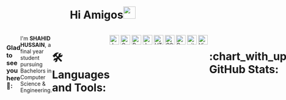 
<h1 align="center">Hi Amigos<img width="32px" src="https://camo.githubusercontent.com/e8e7b06ecf583bc040eb60e44eb5b8e0ecc5421320a92929ce21522dbc34c891/68747470733a2f2f6d656469612e67697068792e636f6d2f6d656469612f6876524a434c467a6361737252346961377a2f67697068792e676966"/>
</h1>
<br>

<div style="display:flex;flex-direction:row;align-content:left;justify-content:left;" align="left"><h3><b>Glad to see you here</b>💙:</h3>
  <a>I'm <b>SHAHID HUSSAIN</b>, a final year student pursuing Bachelors in Computer Science & Engineering.</a><br>
  <h1>🛠 Languages and Tools:</h1><br>
  <img src="https://img.shields.io/badge/Java-282C34?logo=java&logoColor=orange" alt="Java logo" title="Java" height="25" />
  &nbsp;
  <img src="https://img.shields.io/badge/C-282C34?logo=c&logoColor=blue" alt="C logo" title="C" height="25" />
  &nbsp;
  <img src="https://img.shields.io/badge/Python-282C34?logo=python&logoColor=blue" alt="Python logo" title="Python" height="25" />
  &nbsp;
  <img src="https://img.shields.io/badge/JavaScript-282C34?logo=javascript&logoColor=F7DF1E" alt="JavaScript logo" title="JavaScript" height="25" />
  &nbsp;
  <img src="https://img.shields.io/badge/HTML5-282C34?logo=html5&logoColor=E34F26" alt="HTML5 logo" title="HTML5" height="25" />
  &nbsp;
  <img src="https://img.shields.io/badge/CSS3-282C34?logo=css3&logoColor=1572B6" alt="CSS3 logo" title="CSS3" height="25" />
  &nbsp;
  <img src="https://img.shields.io/badge/Bootstrap%20-282C34?logo=bootstrap&logoColor=007ACC" alt="Bootstrap" title="Bootstrap" height="25" />
  &nbsp;
  <img src="https://img.shields.io/badge/git-282C34?logo=git&logoColor=F05032" alt="git logo" title="git" height="25" />
  &nbsp;
  <img src="https://img.shields.io/badge/VS%20Code-282C34?logo=visual-studio-code&logoColor=007ACC" alt="Visual Studio Code logo" title="Visual Studio Code" height="25" />
  &nbsp;
  <h1>:chart_with_upwards_trend: GitHub Stats:</h1>
  <img src="https://github-readme-stats.vercel.app/api?username=shahidhussain07&show_icons=true&layout=compact"/>
</div>
